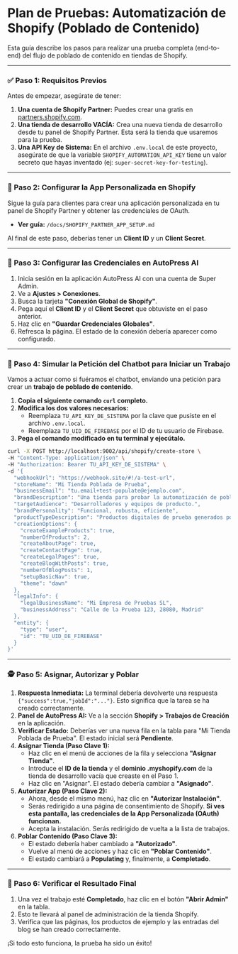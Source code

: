 # Plan de Pruebas: Automatización de Shopify (Poblado de Contenido)

Esta guía describe los pasos para realizar una prueba completa (end-to-end) del flujo de poblado de contenido en tiendas de Shopify.

---

### ✅ Paso 1: Requisitos Previos

Antes de empezar, asegúrate de tener:

1.  **Una cuenta de Shopify Partner:** Puedes crear una gratis en [partners.shopify.com](https://partners.shopify.com).
2.  **Una tienda de desarrollo VACÍA:** Crea una nueva tienda de desarrollo desde tu panel de Shopify Partner. Esta será la tienda que usaremos para la prueba.
3.  **Una API Key de Sistema:** En el archivo `.env.local` de este proyecto, asegúrate de que la variable `SHOPIFY_AUTOMATION_API_KEY` tiene un valor secreto que hayas inventado (ej: `super-secret-key-for-testing`).

---

### 🔧 Paso 2: Configurar la App Personalizada en Shopify

Sigue la guía para clientes para crear una aplicación personalizada en tu panel de Shopify Partner y obtener las credenciales de OAuth.

*   **Ver guía:** `/docs/SHOPIFY_PARTNER_APP_SETUP.md`

Al final de este paso, deberías tener un **Client ID** y un **Client Secret**.

---

### 🔌 Paso 3: Configurar las Credenciales en AutoPress AI

1.  Inicia sesión en la aplicación AutoPress AI con una cuenta de Super Admin.
2.  Ve a **Ajustes > Conexiones**.
3.  Busca la tarjeta **"Conexión Global de Shopify"**.
4.  Pega aquí el **Client ID** y el **Client Secret** que obtuviste en el paso anterior.
5.  Haz clic en **"Guardar Credenciales Globales"**.
6.  Refresca la página. El estado de la conexión debería aparecer como configurado.

---

### 🤖 Paso 4: Simular la Petición del Chatbot para Iniciar un Trabajo

Vamos a actuar como si fuéramos el chatbot, enviando una petición para crear un **trabajo de poblado de contenido**.

1.  **Copia el siguiente comando `curl` completo.**
2.  **Modifica los dos valores necesarios:**
    *   Reemplaza `TU_API_KEY_DE_SISTEMA` por la clave que pusiste en el archivo `.env.local`.
    *   Reemplaza `TU_UID_DE_FIREBASE` por el ID de tu usuario de Firebase.
3.  **Pega el comando modificado en tu terminal y ejecútalo.**

```bash
curl -X POST http://localhost:9002/api/shopify/create-store \
-H "Content-Type: application/json" \
-H "Authorization: Bearer TU_API_KEY_DE_SISTEMA" \
-d '{
  "webhookUrl": "https://webhook.site/#!/a-test-url",
  "storeName": "Mi Tienda Poblada de Prueba",
  "businessEmail": "tu.email+test-populate@ejemplo.com",
  "brandDescription": "Una tienda para probar la automatización de poblado de contenido de AutoPress AI.",
  "targetAudience": "Desarrolladores y equipos de producto.",
  "brandPersonality": "Funcional, robusta, eficiente",
  "productTypeDescription": "Productos digitales de prueba generados por IA.",
  "creationOptions": {
    "createExampleProducts": true,
    "numberOfProducts": 2,
    "createAboutPage": true,
    "createContactPage": true,
    "createLegalPages": true,
    "createBlogWithPosts": true,
    "numberOfBlogPosts": 1,
    "setupBasicNav": true,
    "theme": "dawn"
  },
  "legalInfo": {
    "legalBusinessName": "Mi Empresa de Pruebas SL",
    "businessAddress": "Calle de la Prueba 123, 28080, Madrid"
  },
  "entity": {
    "type": "user",
    "id": "TU_UID_DE_FIREBASE"
  }
}'
```

---

### 🕵️ Paso 5: Asignar, Autorizar y Poblar

1.  **Respuesta Inmediata:** La terminal debería devolverte una respuesta `{"success":true,"jobId":"..."}`. Esto significa que la tarea se ha creado correctamente.
2.  **Panel de AutoPress AI:** Ve a la sección **Shopify > Trabajos de Creación** en la aplicación.
3.  **Verificar Estado:** Deberías ver una nueva fila en la tabla para "Mi Tienda Poblada de Prueba". El estado inicial será **Pendiente**.
4.  **Asignar Tienda (Paso Clave 1):**
    *   Haz clic en el menú de acciones de la fila y selecciona **"Asignar Tienda"**.
    *   Introduce el **ID de la tienda** y el **dominio .myshopify.com** de la tienda de desarrollo vacía que creaste en el Paso 1.
    *   Haz clic en "Asignar". El estado debería cambiar a **"Asignado"**.
5.  **Autorizar App (Paso Clave 2):**
    *   Ahora, desde el mismo menú, haz clic en **"Autorizar Instalación"**.
    *   Serás redirigido a una página de consentimiento de Shopify. **Si ves esta pantalla, las credenciales de la App Personalizada (OAuth) funcionan.**
    *   Acepta la instalación. Serás redirigido de vuelta a la lista de trabajos.
6.  **Poblar Contenido (Paso Clave 3):**
    *   El estado debería haber cambiado a **"Autorizado"**.
    *   Vuelve al menú de acciones y haz clic en **"Poblar Contenido"**.
    *   El estado cambiará a **Populating** y, finalmente, a **Completado**.

---

### 🎉 Paso 6: Verificar el Resultado Final

1.  Una vez el trabajo esté **Completado**, haz clic en el botón **"Abrir Admin"** en la tabla.
2.  Esto te llevará al panel de administración de la tienda Shopify.
3.  Verifica que las páginas, los productos de ejemplo y las entradas del blog se han creado correctamente.

¡Si todo esto funciona, la prueba ha sido un éxito!
